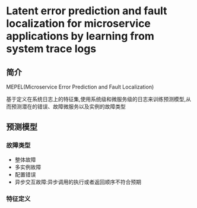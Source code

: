 # Latent error prediction and fault localization for microservice applications by learning from system trace logs

## 简介
MEPEL(Microservice Error Prediction and Fault Localization)

基于定义在系统日志上的特征集,使用系统级和微服务级的日志来训练预测模型,从而预测潜在的错误、故障微服务以及实例的故障类型

## 预测模型
### 故障类型
- 整体故障
- 多实例故障
- 配置错误
- 异步交互故障:异步调用的执行或者返回顺序不符合预期

### 特征定义

